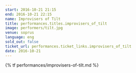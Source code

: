 ```yaml
---
start: 2016-10-21 21:15
end: 2016-10-21 22:15
name: Improvisers of Tilt
title: performances.titles.improvisers_of_tilt
image: performers/tilt.jpg
venue: soprus
language: eng
sold_out: false
ticket_url: performances.ticket_links.improvisers_of_tilt
date: 2016-10-21
---
```


{% tf performances/improvisers-of-tilt.md %}
